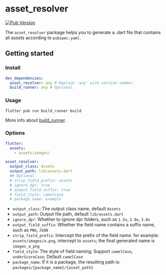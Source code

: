 # asset_resolver

[![Pub Version](https://img.shields.io/pub/v/asset_resolver)](https://pub.dev/packages/asset_resolver)

The `asset_resolver` package helps you to generate a .dart file that contains all assets according to `pubspec.yaml`.

## Getting started

### Install

```yaml
dev_dependencies:
  asset_resolver: any # Replace 'any' with version number.
  build_runner: any # Optional.
```

### Usage

```shell
flutter pub run build_runner build
```

More info about [build_runner](https://pub.dev/packages/build_runner).

### Options

```yaml
flutter:
  assets:
    - assets/images/

asset_resolver:
  output_class: Assets
  output_path: lib/assets.dart
  ## Optional
  # strip_field_prefix: assets
  # ignore_dpr: true
  # output_field_suffix: true
  # field_style: camelCase
  # package_name: example
```

- `output_class`: The output class name, default `Assets`
- `output_path`: Output file path, default `lib/assets.dart`
- `ignore_dpr`: Whether to ignore dpr folders, such as `1.5x`, `2.0x`, `3.0x`
- `output_field_suffix`: Whether the field name contains a suffix name, such as `PNG`, `JSON`
- `strip_field_prefix`: Intercept the prefix of the field name. for example: `assets/images/a.png`, intercept to `assets`; the final generated name is `images_a_png`
- `field_style`: The style of field naming; Support `camelCase`, `underScoreCase`; Default `camelCase`
- `package_name`: If it is a package, the resulting path is: `packages/{package_name}/{asset_path}`
